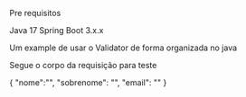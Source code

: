 Pre requisitos

Java 17
Spring Boot 3.x.x

Um example de usar o Validator de forma organizada no java

Segue o corpo da requisição para teste

{
    "nome":"",
    "sobrenome": "",
    "email": ""
}
